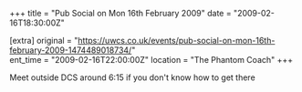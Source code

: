 +++
title = "Pub Social on Mon 16th February 2009"
date = "2009-02-16T18:30:00Z"

[extra]
original = "https://uwcs.co.uk/events/pub-social-on-mon-16th-february-2009-1474489018734/"    
ent_time = "2009-02-16T22:00:00Z"
location = "The Phantom Coach"
+++

Meet outside DCS around 6:15 if you don't know how to get there

